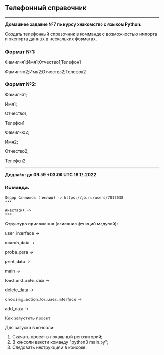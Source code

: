 ## Телефонный справочник

***
**Домашнее задание №7 по курсу хнакомство с языком Python:**

Создать телефонный справочник в комманде с возможностью импорта и экспорта данных в нескольких форматах.

### Формат №1:

Фамилия1;Имя1;Отчество1;Телефон1

Фамилию2;Имя2;Отчество2;Телефон2

### Формат №2:

Фамилия1;

Имя1;

Отчество1;

Телефон1

Фамилию2;

Имя2;

Отчество2;

Телефон2
***

**Дедлайн: до 09:59 +03:00 UTC 18.12.2022**

### Команда:

    Федор Санников (тимлид) -> https://gb.ru/users/7817038
    ***
    
    Анастасия ->
    ***

Структура приложения (описание функций модулей):

user_interface -> 

search_data ->

proba_pera ->

print_data ->

main ->

load_and_safe_data ->

delete_data ->

choosing_action_for_user_interface ->

add_data ->


Как запустить проект

Для запуска в консоли:
1. Скачать проект в локальный репозиторий;
2. В консоли ввести команду "python3 main.py";
3. Следовать инструкциям в консоле.